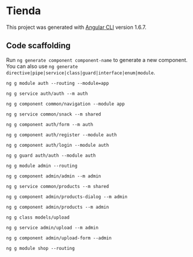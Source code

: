 # Tienda

This project was generated with [Angular CLI](https://github.com/angular/angular-cli) version 1.6.7.

## Code scaffolding

Run `ng generate component component-name` to generate a new component. You can also use `ng generate directive|pipe|service|class|guard|interface|enum|module`.

`ng g module auth --routing --module=app` 

`ng g service auth/auth --m auth`

`ng g component common/navigation --module app`

`ng g service common/snack --m shared`

`ng g component auth/form --m auth`

`ng g component auth/register --module auth`

`ng g component auth/login --module auth`

`ng g guard auth/auth --module auth`

`ng g module admin --routing`

`ng g component admin/admin --m admin`

`ng g service common/products --m shared`

`ng g component admin/products-dialog --m admin`

`ng g component admin/products --m admin`

`ng g class models/upload`

`ng g service admin/upload --m admin`

`ng g component admin/upload-form --admin`

`ng g module shop --routing`
